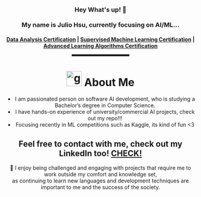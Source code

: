 <div align="center">
  
<h3>Hey What's up! 👋  <br><br> My name is Julio Hsu, currently focusing on AI/ML...<br> </h3>

<h4> <a href="https://coursera.org/share/8047a087cf018e6eee05cdfdcf76001c">Data Analysis Certification</a> | <a href="https://coursera.org/share/d0407e9d8b29cacd83bedfd96dbc4d4f">Supervised Machine Learning Certification</a> | <a href="https://coursera.org/share/9b224ae85c1db4f4620d917b1c895669">Advanced Learning Algorithms Certification</a>

<hr width="30%" style="height:5px;">
  
<h1 align="center"> <img height="40" width="40" alt="github" src="https://cdn.jsdelivr.net/npm/simple-icons@v3/icons/github.svg" /> About Me </h1>

- I am passionated person on software AI development, who is studying a Bachelor’s degree in Computer Science.
- I have hands-on experience of university/commercial AI projects, check out my repo!!!
- Focusing recently in ML competitions such as Kaggle, its kind of fun <3
  
<h2 align="center"> Feel free to contact with me, check out my LinkedIn too! <a href="https://www.linkedin.com/in/juliohsu/" target="_blank">CHECK!</a> </h2>
  
🥰  I enjoy being challenged and engaging with projects that require me to work outside my comfort and knowledge set, <br>
as continuing to learn new languages  and development techniques are important to me and the success of the society. <br>
